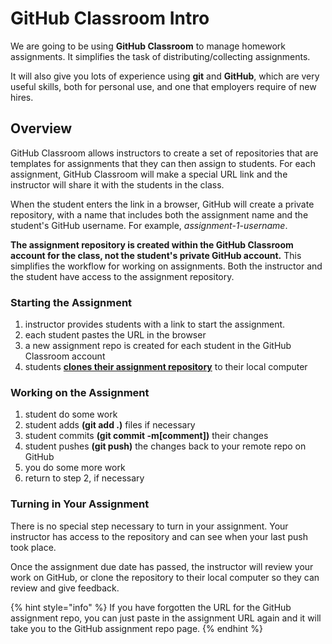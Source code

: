 # GitHub Classroom Intro

We are going to be using **GitHub Classroom** to manage homework assignments. It simplifies the task of distributing/collecting assignments.

It will also give you lots of experience using **git** and **GitHub**, which are very useful skills, both for personal use, and one that employers require of new hires.

## Overview

GitHub Classroom allows instructors to create a set of repositories that are templates for assignments that they can then assign to students. For each assignment, GitHub Classroom will make a special URL link and the instructor will share it with the students in the class.

When the student enters the link in a browser, GitHub will create a private repository, with a name that includes both the assignment name and the student's GitHub username. For example, _assignment-1-username_.

**The assignment repository is created within the GitHub Classroom account for the class, not the student's private GitHub account.** This simplifies the workflow for working on assignments. Both the instructor and the student have access to the assignment repository.

### Starting the Assignment

1. instructor provides students with a link to start the assignment.
2. each student pastes the URL in the browser
3. a new assignment repo is created for each student in the GitHub Classroom account
4. students [**clones their assignment repository**](assignment-walkthrough/cloning-an-existing-repository.md) to their local computer

### Working on the Assignment

1. student do some work
2. student adds **\(git add .\)** files if necessary
3. student commits **\(git commit -m\[comment\]\)** their changes
4. student pushes **\(git push\)** the changes back to your remote repo on GitHub
5. you do some more work
6. return to step 2, if necessary

### Turning in Your Assignment

There is no special step necessary to turn in your assignment. Your instructor has access to the repository and can see when your last push took place.

Once the assignment due date has passed, the instructor will review your work on GitHub, or clone the repository to their local computer so they can review and give feedback.

{% hint style="info" %}
If you have forgotten the URL for the GitHub assignment repo, you can just paste in the assignment URL again and it will take you to the GitHub assignment repo page.
{% endhint %}

